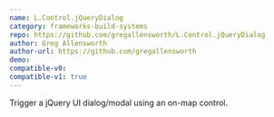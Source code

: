 ```yaml
---
name: L.Control.jQueryDialog
category: frameworks-build-systems
repo: https://github.com/gregallensworth/L.Control.jQueryDialog
author: Greg Allensworth
author-url: https://github.com/gregallensworth
demo: 
compatible-v0:
compatible-v1: true
---
```


Trigger a jQuery UI dialog/modal using an on-map control.
